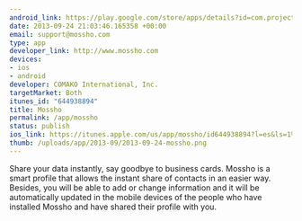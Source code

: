 ```yaml
--- 
android_link: https://play.google.com/store/apps/details?id=com.project.mossho
date: 2013-09-24 21:03:46.165358 +00:00
email: support@mossho.com
type: app
developer_link: http://www.mossho.com
devices: 
- ios
- android
developer: COMAKO International, Inc.
targetMarket: Both
itunes_id: "644938894"
title: Mossho
permalink: /app/mossho
status: publish
ios_link: https://itunes.apple.com/us/app/mossho/id644938894?l=es&ls=1%26mt=8
thumb: /uploads/app/2013-09/2013-09-24-mossho.png
---
```


Share your data instantly, say goodbye to business cards. 
Mossho is a smart profile that allows the instant share of contacts in an easier way. Besides, you will be able to add or change information and it will be automatically updated in the mobile devices of the people who have installed Mossho and have shared their profile with you. 
